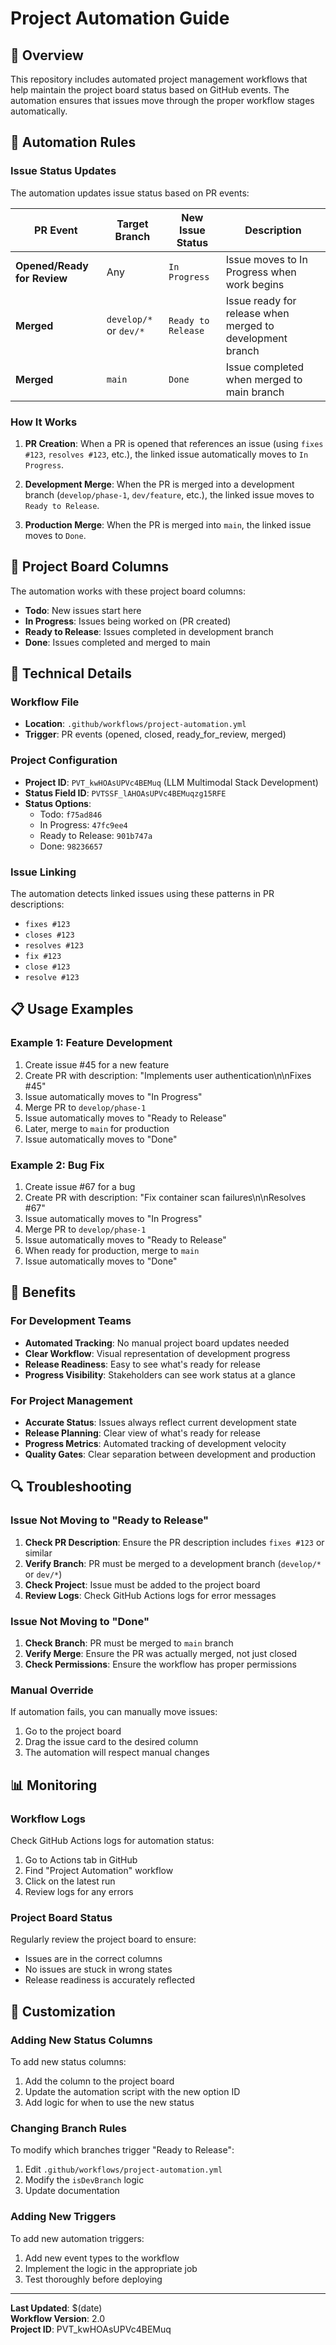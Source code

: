 # Project Automation Guide

## 🎯 Overview

This repository includes automated project management workflows that help maintain the project board status based on GitHub events. The automation ensures that issues move through the proper workflow stages automatically.

## 🔄 Automation Rules

### Issue Status Updates

The automation updates issue status based on PR events:

| PR Event | Target Branch | New Issue Status | Description |
|----------|---------------|------------------|-------------|
| **Opened/Ready for Review** | Any | `In Progress` | Issue moves to In Progress when work begins |
| **Merged** | `develop/*` or `dev/*` | `Ready to Release` | Issue ready for release when merged to development branch |
| **Merged** | `main` | `Done` | Issue completed when merged to main branch |

### How It Works

1. **PR Creation**: When a PR is opened that references an issue (using `fixes #123`, `resolves #123`, etc.), the linked issue automatically moves to `In Progress`.

2. **Development Merge**: When the PR is merged into a development branch (`develop/phase-1`, `dev/feature`, etc.), the linked issue moves to `Ready to Release`.

3. **Production Merge**: When the PR is merged into `main`, the linked issue moves to `Done`.

## 🎯 Project Board Columns

The automation works with these project board columns:

- **Todo**: New issues start here
- **In Progress**: Issues being worked on (PR created)
- **Ready to Release**: Issues completed in development branch
- **Done**: Issues completed and merged to main

## 🔧 Technical Details

### Workflow File
- **Location**: `.github/workflows/project-automation.yml`
- **Trigger**: PR events (opened, closed, ready_for_review, merged)

### Project Configuration
- **Project ID**: `PVT_kwHOAsUPVc4BEMuq` (LLM Multimodal Stack Development)
- **Status Field ID**: `PVTSSF_lAHOAsUPVc4BEMuqzg15RFE`
- **Status Options**:
  - Todo: `f75ad846`
  - In Progress: `47fc9ee4`
  - Ready to Release: `901b747a`
  - Done: `98236657`

### Issue Linking
The automation detects linked issues using these patterns in PR descriptions:
- `fixes #123`
- `closes #123`
- `resolves #123`
- `fix #123`
- `close #123`
- `resolve #123`

## 📋 Usage Examples

### Example 1: Feature Development
1. Create issue #45 for a new feature
2. Create PR with description: "Implements user authentication\n\nFixes #45"
3. Issue automatically moves to "In Progress"
4. Merge PR to `develop/phase-1`
5. Issue automatically moves to "Ready to Release"
6. Later, merge to `main` for production
7. Issue automatically moves to "Done"

### Example 2: Bug Fix
1. Create issue #67 for a bug
2. Create PR with description: "Fix container scan failures\n\nResolves #67"
3. Issue automatically moves to "In Progress"
4. Merge PR to `develop/phase-1`
5. Issue automatically moves to "Ready to Release"
6. When ready for production, merge to `main`
7. Issue automatically moves to "Done"

## 🚀 Benefits

### For Development Teams
- **Automated Tracking**: No manual project board updates needed
- **Clear Workflow**: Visual representation of development progress
- **Release Readiness**: Easy to see what's ready for release
- **Progress Visibility**: Stakeholders can see work status at a glance

### For Project Management
- **Accurate Status**: Issues always reflect current development state
- **Release Planning**: Clear view of what's ready for release
- **Progress Metrics**: Automated tracking of development velocity
- **Quality Gates**: Clear separation between development and production

## 🔍 Troubleshooting

### Issue Not Moving to "Ready to Release"
1. **Check PR Description**: Ensure the PR description includes `fixes #123` or similar
2. **Verify Branch**: PR must be merged to a development branch (`develop/*` or `dev/*`)
3. **Check Project**: Issue must be added to the project board
4. **Review Logs**: Check GitHub Actions logs for error messages

### Issue Not Moving to "Done"
1. **Check Branch**: PR must be merged to `main` branch
2. **Verify Merge**: Ensure the PR was actually merged, not just closed
3. **Check Permissions**: Ensure the workflow has proper permissions

### Manual Override
If automation fails, you can manually move issues:
1. Go to the project board
2. Drag the issue card to the desired column
3. The automation will respect manual changes

## 📊 Monitoring

### Workflow Logs
Check GitHub Actions logs for automation status:
1. Go to Actions tab in GitHub
2. Find "Project Automation" workflow
3. Click on the latest run
4. Review logs for any errors

### Project Board Status
Regularly review the project board to ensure:
- Issues are in the correct columns
- No issues are stuck in wrong states
- Release readiness is accurately reflected

## 🔧 Customization

### Adding New Status Columns
To add new status columns:
1. Add the column to the project board
2. Update the automation script with the new option ID
3. Add logic for when to use the new status

### Changing Branch Rules
To modify which branches trigger "Ready to Release":
1. Edit `.github/workflows/project-automation.yml`
2. Modify the `isDevBranch` logic
3. Update documentation

### Adding New Triggers
To add new automation triggers:
1. Add new event types to the workflow
2. Implement the logic in the appropriate job
3. Test thoroughly before deploying

---

**Last Updated**: $(date)  
**Workflow Version**: 2.0  
**Project ID**: PVT_kwHOAsUPVc4BEMuq
